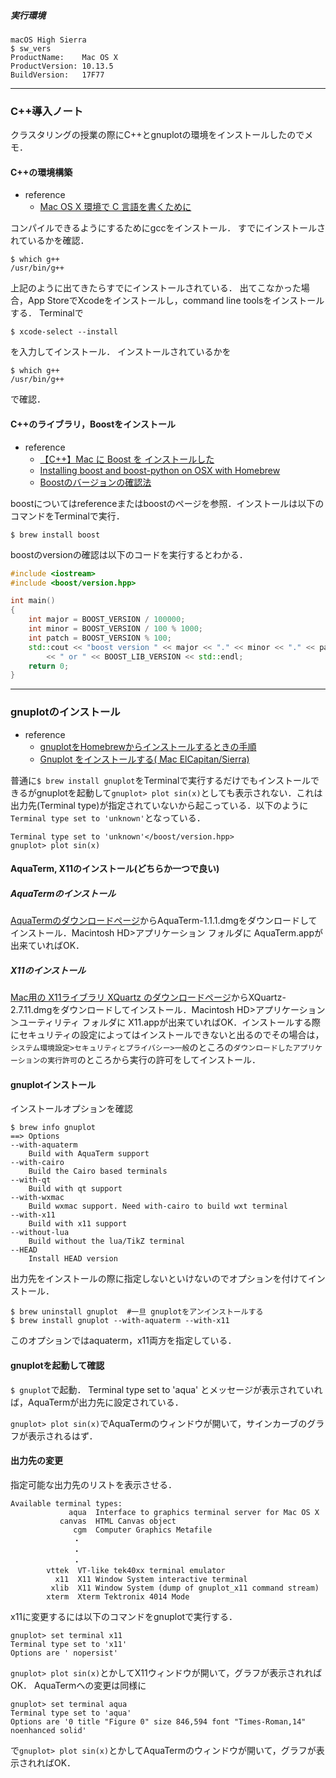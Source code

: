 ##### 実行環境
```
macOS High Sierra
$ sw_vers
ProductName:    Mac OS X
ProductVersion: 10.13.5
BuildVersion:   17F77
```

---

### C++導入ノート
クラスタリングの授業の際にC++とgnuplotの環境をインストールしたのでメモ．

#### C++の環境構築
- reference
  - [Mac OS X 環境で C 言語を書くために](http://ecei-tohoku.github.io/ppa/docs/gcc_for_osx.html)

コンパイルできるようにするためにgccをインストール．
すでにインストールされているかを確認．
```
$ which g++
/usr/bin/g++
```
上記のように出てきたらすでにインストールされている．
出てこなかった場合，App StoreでXcodeをインストールし，command line toolsをインストールする．
Terminalで
```
$ xcode-select --install
```
を入力してインストール．
インストールされているかを
```
$ which g++
/usr/bin/g++
```
で確認．

#### C++のライブラリ，Boostをインストール
- reference
  - [【C++】Mac に Boost を インストールした](https://chomado.com/programming/c-plus-plus/cpp-boost-install-on-mac/)
  - [Installing boost and boost-python on OSX with Homebrew](https://www.pyimagesearch.com/2015/04/27/installing-boost-and-boost-python-on-osx-with-homebrew/)
  - [Boostのバージョンの確認法](http://e-kwsm.hatenablog.com/entry/2015/01/20/155650)


boostについてはreferenceまたはboostのページを参照．インストールは以下のコマンドをTerminalで実行．
```
$ brew install boost
```
boostのversionの確認は以下のコードを実行するとわかる．
```c++
#include <iostream>
#include <boost/version.hpp>

int main()
{
    int major = BOOST_VERSION / 100000;
    int minor = BOOST_VERSION / 100 % 1000;
    int patch = BOOST_VERSION % 100;
    std::cout << "boost version " << major << "." << minor << "." << patch
        << " or " << BOOST_LIB_VERSION << std::endl;
    return 0;
}
```

---

### gnuplotのインストール
- reference
  - [gnuplotをHomebrewからインストールするときの手順
](https://qiita.com/noanoa07/items/a20dccff0902947d3e0c)
  - [Gnuplot をインストールする( Mac ElCapitan/Sierra)](http://mashiroyuya.hatenablog.com/entry/installgnuplot)

普通に`$ brew install gnuplot`をTerminalで実行するだけでもインストールできるがgnuplotを起動して`gnuplot> plot sin(x)`としても表示されない．これは出力先(Terminal type)が指定されていないから起こっている．以下のように`Terminal type set to 'unknown'`となっている．
```
Terminal type set to 'unknown'</boost/version.hpp>
gnuplot> plot sin(x)
```

#### AquaTerm, X11のインストール(どちらか一つで良い)

##### AquaTermのインストール
[AquaTermのダウンロードページ](https://sourceforge.net/projects/aquaterm/)からAquaTerm-1.1.1.dmgをダウンロードしてインストール．Macintosh HD>アプリケーション フォルダに AquaTerm.appが出来ていればOK．

##### X11のインストール
[Mac用の X11ライブラリ XQuartz のダウンロードページ](https://www.xquartz.org/)からXQuartz-2.7.11.dmgをダウンロードしてインストール．Macintosh HD>アプリケーション＞ユーティリティ フォルダに X11.appが出来ていればOK．インストールする際にセキュリティの設定によってはインストールできないと出るのでその場合は，`システム環境設定>セキュリティとプライバシー>一般`のところの`ダウンロードしたアプリケーションの実行許可`のところから実行の許可をしてインストール．

#### gnuplotインストール
インストールオプションを確認
```
$ brew info gnuplot
==> Options
--with-aquaterm
    Build with AquaTerm support
--with-cairo
    Build the Cairo based terminals
--with-qt
    Build with qt support
--with-wxmac
    Build wxmac support. Need with-cairo to build wxt terminal
--with-x11
    Build with x11 support
--without-lua
    Build without the lua/TikZ terminal
--HEAD
    Install HEAD version
```
出力先をインストールの際に指定しないといけないのでオプションを付けてインストール．
```
$ brew uninstall gnuplot  #一旦 gnuplotをアンインストールする
$ brew install gnuplot --with-aquaterm --with-x11
```
このオプションではaquaterm，x11両方を指定している．

#### gnuplotを起動して確認
`$ gnuplot`で起動．
Terminal type set to 'aqua' とメッセージが表示されていれば，AquaTermが出力先に設定されている．

`gnuplot> plot sin(x)`でAquaTermのウィンドウが開いて，サインカーブのグラフが表示されるはず．

#### 出力先の変更

指定可能な出力先のリストを表示させる．
```
Available terminal types:
             aqua  Interface to graphics terminal server for Mac OS X
           canvas  HTML Canvas object
              cgm  Computer Graphics Metafile
              ・
              ・
              ・
        vttek  VT-like tek40xx terminal emulator
          x11  X11 Window System interactive terminal
         xlib  X11 Window System (dump of gnuplot_x11 command stream)
        xterm  Xterm Tektronix 4014 Mode
```
x11に変更するには以下のコマンドをgnuplotで実行する．
```
gnuplot> set terminal x11
Terminal type set to 'x11'
Options are ' nopersist'
```
`gnuplot> plot sin(x)`とかしてX11ウィンドウが開いて，グラフが表示されればOK．
AquaTermへの変更は同様に
```
gnuplot> set terminal aqua
Terminal type set to 'aqua'
Options are '0 title "Figure 0" size 846,594 font "Times-Roman,14" noenhanced solid'
```
で`gnuplot> plot sin(x)`とかしてAquaTermのウィンドウが開いて，グラフが表示されればOK．
